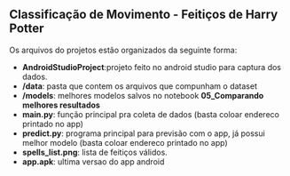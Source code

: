 ## Classificação de Movimento - Feitiços de Harry Potter

Os arquivos do projetos estão organizados da seguinte forma:

* **AndroidStudioProject**:projeto feito no android studio para captura dos dados.
* **/data**: pasta que contem os arquivos que compunham o dataset
* **/models**: melhores modelos salvos no notebook **05_Comparando melhores resultados**
* **main.py**: função principal pra coleta de dados (basta coloar endereco printado no app)
* **predict.py**: programa principal para previsão com o app, já possui melhor modelo (basta coloar endereco printado no app)
* **spells_list.png**: lista de feitiços válidos.
* **app.apk**: ultima versao do app android





